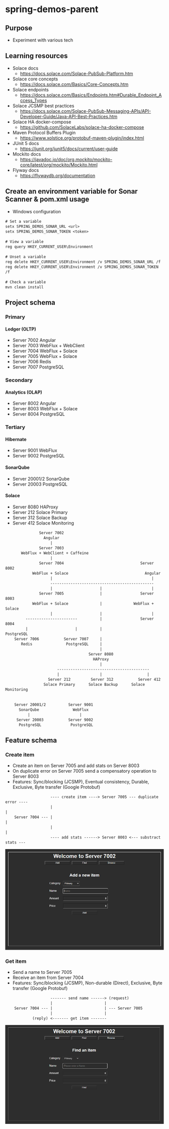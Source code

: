 # spring-demos-parent

## Purpose

- Experiment with various tech

## Learning resources

- Solace docs
  - https://docs.solace.com/Solace-PubSub-Platform.htm
- Solace core concepts
  - https://docs.solace.com/Basics/Core-Concepts.htm
- Solace endpoints
  - https://docs.solace.com/Basics/Endpoints.htm#Durable_Endpoint_Access_Types
- Solace JCSMP best practices
  - https://docs.solace.com/Solace-PubSub-Messaging-APIs/API-Developer-Guide/Java-API-Best-Practices.htm
- Solace HA docker-compose
  - https://github.com/SolaceLabs/solace-ha-docker-compose
- Maven Protocol Buffers Plugin
  - https://www.xolstice.org/protobuf-maven-plugin/index.html
- JUnit 5 docs
  - https://junit.org/junit5/docs/current/user-guide
- Mockito docs
  - https://javadoc.io/doc/org.mockito/mockito-core/latest/org/mockito/Mockito.html
- Flyway docs
  - https://flywaydb.org/documentation

## Create an environment variable for Sonar Scanner & pom.xml usage 
 
- Windows configuration

```
# Set a variable
setx SPRING_DEMOS_SONAR_URL <url>
setx SPRING_DEMOS_SONAR_TOKEN <token>

# View a variable
reg query HKEY_CURRENT_USER\Environment

# Unset a variable
reg delete HKEY_CURRENT_USER\Environment /v SPRING_DEMOS_SONAR_URL /f
reg delete HKEY_CURRENT_USER\Environment /v SPRING_DEMOS_SONAR_TOKEN /f

# Check a variable
mvn clean install
```

## Project schema

### Primary

#### Ledger (OLTP)

- Server 7002 Angular
- Server 7003 WebFlux + WebClient
- Server 7004 WebFlux + Solace
- Server 7005 WebFlux + Solace
- Server 7006 Redis
- Server 7007 PostgreSQL 

### Secondary

#### Analytics (OLAP)

- Server 8002 Angular
- Server 8003 WebFlux + Solace
- Server 8004 PostgreSQL

### Tertiary 

#### Hibernate

- Server 9001 WebFlux
- Server 9002 PostgreSQL

#### SonarQube

- Server 20001/2 SonarQube
- Server 20003 PostgreSQL

#### Solace

- Server 8080 HAProxy
- Server 212 Solace Primary
- Server 312 Solace Backup
- Server 412 Solace Monitoring

```
               Server 7002 
                 Angular
                    |
               Server 7003 
       WebFlux + WebClient + Caffeine
                    |
               Server 7004                                  Server 8002 
            WebFlux + Solace                                  Angular
                    |                                            |
                    ----------------------------------------------
                    |                     |                      |
               Server 7005                |                 Server 8003
            WebFlux + Solace              |              WebFlux + Solace 
                    |                     |                      |
         -----------------------          |                 Server 8004
         |                     |          |                  PostgreSQL
    Server 7006           Server 7007     |                 
       Redis               PostgreSQL     |
                                          |
                                     Server 8080
                                       HAProxy
                                          |
                       -----------------------------------------
                       |                  |                    |
                   Server 212         Server 312           Server 412
                 Solace Primary      Solace Backup      Solace Monitoring


    Server 20001/2          Server 9001
      SonarQube               WebFlux  
          |                      |     
     Server 20003           Server 9002
      PostgreSQL             PostgreSQL
```

## Feature schema

### Create item

- Create an item on Server 7005 and add stats on Server 8003
- On duplicate error on Server 7005 send a compensatory operation to Server 8003
- Features: Sync/blocking (JCSMP), Eventual consistency, Durable, Exclusive, Byte transfer (Google Protobuf)

```
                    ---- create item ----> Server 7005 --- duplicate error ----
                    |                                                         |
    Server 7004 --- |                                                         |
                    |                                                         |
                    ---- add stats ------> Server 8003 <--- substract stats ---
```

![create item ui](documents/create_item_ui.png)

### Get item

- Send a name to Server 7005
- Receive an item from Server 7004
- Features: Sync/blocking (JCSMP), Non-durable (Direct), Exclusive, Byte transfer (Google Protobuf)

```
                    ------- send name ------> (request)
                    |                       |
    Server 7004 --- |                       | --- Server 7005
                    |                       |
            (reply) <------- get item -------           
```

![get item ui](documents/get_item_ui.png)
